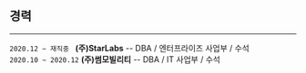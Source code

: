 ## 경력<br>
-----------
 ``` 2020.12 ~ 재직중  ``` **(주)StarLabs**   -- DBA / 엔터프라이즈 사업부 / 수석<br>
 ``` 2020.10 ~ 2020.12 ``` **(주)썸모빌리티** -- DBA / IT 사업부 / 수석<br>